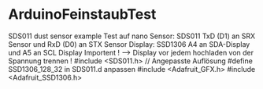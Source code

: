 # ArduinoFeinstaubTest
SDS011 dust sensor example
Test auf nano
Sensor:  SDS011    TxD (D1) an SRX Sensor  und  RxD  (D0) an STX Sensor
Display: SSD1306   A4 an SDA-Display und  A5  an SCL Display
Importent ! --> Display vor jedem hochladen von der Spannung trennen !
#include <SDS011.h> // Angepasste Auflösung #define SSD1306_128_32 in SDS011.d anpassen
#include <Adafruit_GFX.h>
#include <Adafruit_SSD1306.h>


